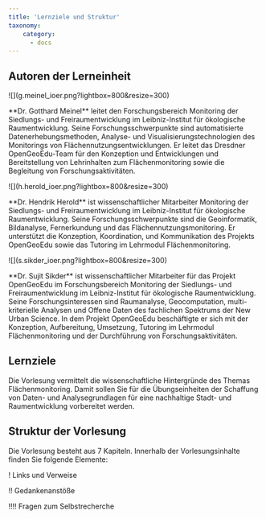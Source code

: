 ```yaml
---
title: 'Lernziele und Struktur'
taxonomy:
    category:
      - docs
---
```

## Autoren der Lerneinheit
<div class="row align-items-center">
    <div class="col-sm-3" markdown="1">![](g.meinel_ioer.png?lightbox=800&resize=300)</div>
    <div class="col-sm-9">
        <p> **Dr. Gotthard Meinel** leitet den Forschungsbereich Monitoring der Siedlungs- und Freiraumentwicklung im Leibniz-Institut für ökologische Raumentwicklung. Seine Forschungsschwerpunkte sind automatisierte Datenerhebungsmethoden, Analyse- und Visualisierungstechnologien des Monitorings von Flächennutzungsentwicklungen. Er leitet das Dresdner OpenGeoEdu-Team für den Konzeption und Entwicklungen und Bereitstellung von Lehrinhalten zum Flächenmonitoring sowie die Begleitung von Forschungsaktivitäten. </p>
    </div>
</div>

<div class="row align-items-center">
  <div class="col-sm-3" markdown="1">![](h.herold_ioer.png?lightbox=800&resize=300) </div>
  <div class="col-sm-9">
    <p>**Dr. Hendrik Herold** ist wissenschaftlicher  Mitarbeiter Monitoring der Siedlungs- und Freiraumentwicklung im Leibniz-Institut für ökologische Raumentwicklung. Seine Forschungsschwerpunkte sind die Geoinformatik, Bildanalyse, Fernerkundung und das Flächennutzungsmonitoring. Er unterstützt  die Konzeption, Koordination, und Kommunikation des Projekts OpenGeoEdu  sowie das Tutoring im  Lehrmodul Flächenmonitoring. </p>
  </div>
</div>

<div class="row align-items-center">
  <div class="col-sm-3" markdown="1">![](s.sikder_ioer.png?lightbox=800&resize=300) </div>
  <div class="col-sm-9">
    <p>**Dr. Sujit Sikder** ist wissenschaftlicher Mitarbeiter für das Projekt OpenGeoEdu im Forschungsbereich Monitoring der Siedlungs- und Freiraumentwicklung im Leibniz-Institut für ökologische Raumentwicklung. Seine Forschungsinteressen sind Raumanalyse, Geocomputation, multi-kriterielle Analysen und Offene Daten des fachlichen Spektrums der New Urban Science. In dem Projekt OpenGeoEdu beschäftigte er sich mit der Konzeption, Aufbereitung,  Umsetzung, Tutoring im  Lehrmodul Flächenmonitoring und der Durchführung von Forschungsaktivitäten.  </p>
  </div>
</div>


## Lernziele

Die Vorlesung vermittelt die wissenschaftliche Hintergründe des Themas Flächenmonitoring.  Damit sollen Sie für die Übungseinheiten der Schaffung von Daten- und Analysegrundlagen für eine nachhaltige Stadt- und Raumentwicklung vorbereitet werden.

## Struktur der Vorlesung

Die Vorlesung besteht aus 7 Kapiteln. Innerhalb der Vorlesungsinhalte finden Sie folgende Elemente:

! Links und Verweise

!! Gedankenanstöße

!!!! Fragen zum Selbstrecherche
